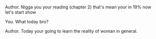 Author.
Nigga you your reading (chapter 2) that's mean your in 19% now let's start show 

You.
What today bro?

Author.
Today your going to learn the reality of woman in general.